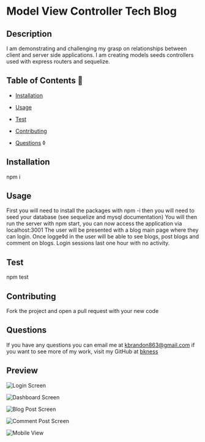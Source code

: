 # Model View Controller Tech Blog


## Description 
I am demonstrating and challenging my grasp on relationships between client and server side applications. I am creating models seeds controllers used with express routers and sequelize. 

## Table of Contents 📝

- [Installation](#installation)
- [Usage](#usage)
- [Test](#test)
- [Contributing](#contributing)

- [Questions](#questions-📝)
◊
## Installation 
npm i

## Usage
First you will need to install the packages with npm -i then you will need to seed your database (see sequelize and mysql documentation) You will then run the server with npm start, you can now access the application via localhost:3001 The user will be presented with a blog main page where they can login. Once logge◊d in the user will be able to see blogs, post blogs and comment on blogs. Login sessions last one hour with no activity.

## Test 
npm test

## Contributing
Fork the project and open a pull request with your new code



## Questions
If you have any questions you can email me at kbrandon863@gmail.com if you want to see more of my work, visit my GitHub at [bkness](https://github.com/bkness)



## Preview
![Login Screen](https://github.com/bkness/model-view-controller/assets/123907755/7031f918-e83f-4561-b3ff-03ad791e587e)

![Dashboard Screen](https://github.com/bkness/model-view-controller/assets/123907755/cf4463f5-8ca5-4206-898a-e369b54d3598)

![Blog Post Screen](https://github.com/bkness/model-view-controller/assets/123907755/70a0efd9-2340-4d2a-9d34-b86ecae23686)

![Comment Post Screen](https://github.com/bkness/model-view-controller/assets/123907755/21fa0918-7819-4beb-b44c-bdc2c0ec35ce)

![Mobile View](https://github.com/bkness/model-view-controller/assets/123907755/84baefd4-d4d5-4fe3-99da-8b7134a55032)


